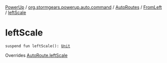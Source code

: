 [PowerUp](../../../index.md) / [org.stormgears.powerup.auto.command](../../index.md) / [AutoRoutes](../index.md) / [FromLeft](index.md) / [leftScale](./left-scale.md)

# leftScale

`suspend fun leftScale(): `[`Unit`](https://kotlinlang.org/api/latest/jvm/stdlib/kotlin/-unit/index.html)

Overrides [AutoRoute.leftScale](../../-auto-route/left-scale.md)

